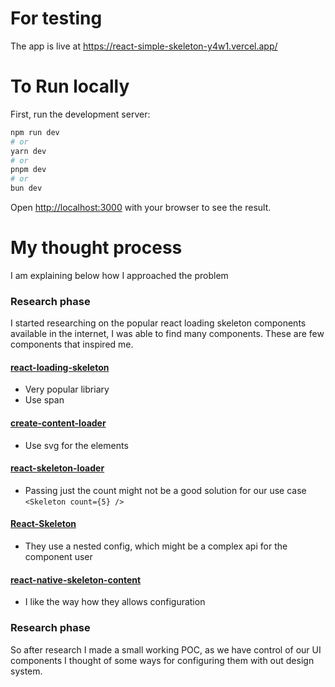 # For testing

The app is live at https://react-simple-skeleton-y4w1.vercel.app/

# To Run locally

First, run the development server:

```bash
npm run dev
# or
yarn dev
# or
pnpm dev
# or
bun dev
```

Open [http://localhost:3000](http://localhost:3000) with your browser to see the result.

# My thought process

I am explaining below how I approached the problem

### Research phase

I started researching on the popular react loading skeleton components available in the internet, I was able to find many components. These are few components that inspired me.

#### [react-loading-skeleton](https://github.com/dvtng/react-loading-skeleton)

- Very popular libriary
- Use span

#### [create-content-loader](https://github.com/danilowoz/create-content-loader)

- Use svg for the elements

#### [react-skeleton-loader](https://github.com/henrykuzmick/react-skeleton-loader)

- Passing just the count might not be a good solution for our use case `<Skeleton count={5} />`

#### [React-Skeleton](https://github.com/AishwaryVishwakarma/React-Skeleton)

- They use a nested config, which might be a complex api for the component user

#### [react-native-skeleton-content](https://github.com/alexZajac/react-native-skeleton-content)

- I like the way how they allows configuration

### Research phase

So after research I made a small working POC, as we have control of our UI components I thought of some ways for configuring them with out design system.

